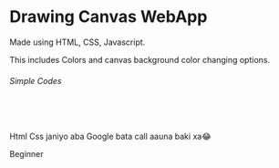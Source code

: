 <h1>Drawing Canvas WebApp</h1>

<p>Made using HTML, CSS, Javascript.</p>

<p>This includes Colors and canvas background color changing options. <h6>Simple Codes</h6></p>
<br>


<br>
<p>Html Css janiyo aba Google bata call aauna baki xa😂</p>
<p>Beginner</p>
